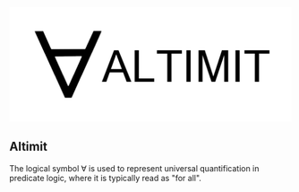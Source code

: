 ![Altimit logo](/logo.png)

## Altimit

The logical symbol ∀ is used to represent universal quantification in predicate logic, where it is typically read as "for all".
